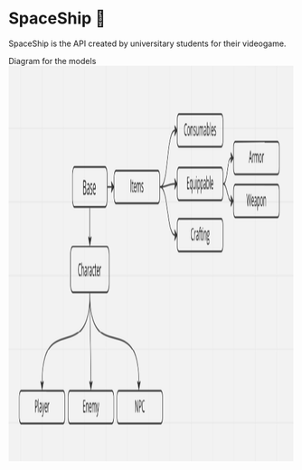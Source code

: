 # SpaceShip :rocket: #

SpaceShip is the API created by universitary students for their videogame.

Diagram for the models
<img src="/modelsDiagram.png"  style="height: 700px; width:700px;"/>